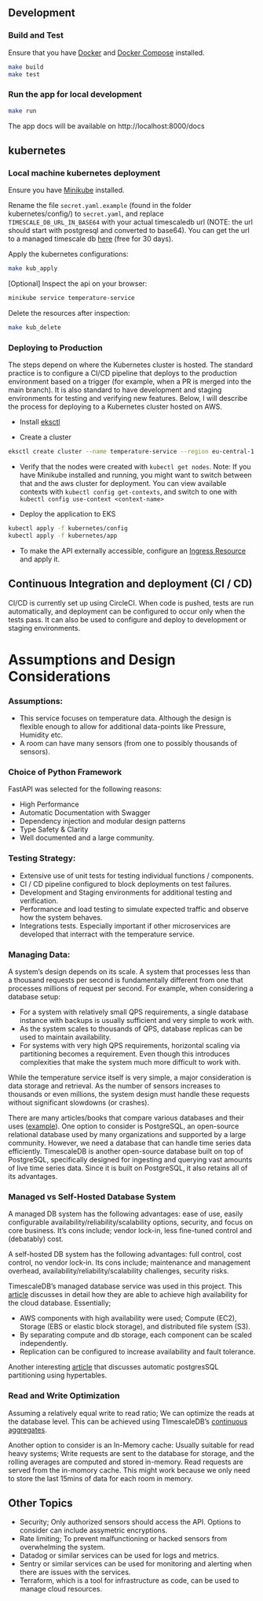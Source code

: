 ## Development

### Build and Test

Ensure that you have [Docker](https://docs.docker.com/get-started/) and [Docker Compose](https://docs.docker.com/compose/) installed.

```sh
make build
make test
```

### Run the app for local development

```sh
make run
```

The app docs will be available on http://localhost:8000/docs

## kubernetes

### Local machine kubernetes deployment

Ensure you have [Minikube](https://minikube.sigs.k8s.io/docs/start/) installed.

Rename the file `secret.yaml.example` (found in the folder kubernetes/config/) to `secret.yaml`, and replace `TIMESCALE_DB_URL_IN_BASE64` with your actual timescaledb url (NOTE: the url should start with postgresql and converted to base64). You can get the url to a managed timescale db [here](https://console.cloud.timescale.com/signup) (free for 30 days).

Apply the kubernetes configurations:

```sh
make kub_apply
```

[Optional] Inspect the api on your browser:

```sh
minikube service temperature-service
```

Delete the resources after inspection:

```sh
make kub_delete
```

### Deploying to Production

The steps depend on where the Kubernetes cluster is hosted. The standard practice is to configure a CI/CD pipeline that deploys to the production environment based on a trigger (for example, when a PR is merged into the main branch). It is also standard to have development and staging environments for testing and verifying new features. Below, I will describe the process for deploying to a Kubernetes cluster hosted on AWS.

- Install [eksctl](https://eksctl.io/installation/)

- Create a cluster

```sh
eksctl create cluster --name temperature-service --region eu-central-1 --nodes 2
```

- Verify that the nodes were created with `kubectl get nodes`. Note: If you have Minikube installed and running, you might want to switch between that and the aws cluster for deployment. You can view available contexts with `kubectl config get-contexts`, and switch to one with `kubectl config use-context <context-name>`

- Deploy the application to EKS

```sh
kubectl apply -f kubernetes/config
kubectl apply -f kubernetes/app
```

- To make the API externally accessible, configure an [Ingress Resource](https://kubernetes.io/docs/concepts/services-networking/ingress/) and apply it.

## Continuous Integration and deployment (CI / CD)

CI/CD is currently set up using CircleCI. When code is pushed, tests are run automatically, and deployment can be configured to occur only when the tests pass. It can also be used to configure and deploy to development or staging environments.

# Assumptions and Design Considerations

### Assumptions:

- This service focuses on temperature data. Although the design is flexible enough to allow for additional data-points like Pressure, Humidity etc.
- A room can have many sensors (from one to possibly thousands of sensors).

### Choice of Python Framework

FastAPI was selected for the following reasons:

- High Performance
- Automatic Documentation with Swagger
- Dependency injection and modular design patterns
- Type Safety & Clarity
- Well documented and a large community.

### Testing Strategy:

- Extensive use of unit tests for testing individual functions / components.
- CI / CD pipeline configured to block deployments on test failures.
- Development and Staging environments for additional testing and verification.
- Performance and load testing to simulate expected traffic and observe how the system behaves.
- Integrations tests. Especially important if other microservices are developed that interract with the temperature service.

### Managing Data:

A system’s design depends on its scale. A system that processes less than a thousand requests per second is fundamentally different from one that processes millions of request per second.
For example, when considering a database setup:

- For a system with relatively small QPS requirements, a single database instance with backups is usually sufficient and very simple to work with.
- As the system scales to thousands of QPS, database replicas can be used to maintain availability.
- For systems with very high QPS requirements, horizontal scaling via partitioning becomes a requirement. Even though this introduces complexities that make the system much more difficult to work with.

While the temperature service itself is very simple, a major consideration is data storage and retrieval. As the number of sensors increases to thousands or even millions, the system design must handle these requests without significant slowdowns (or crashes).

There are many articles/books that compare various databases and their uses ([example](https://www.altexsoft.com/blog/comparing-database-management-systems-mysql-postgresql-mssql-server-mongodb-elasticsearch-and-others/)). One option to consider is PostgreSQL, an open-source relational database used by many organizations and supported by a large community. However, we need a database that can handle time series data efficiently. TimescaleDB is another open-source database built on top of PostgreSQL, specifically designed for ingesting and querying vast amounts of live time series data. Since it is built on PostgreSQL, it also retains all of its advantages.

### Managed vs Self-Hosted Database System

A managed DB system has the following advantages: ease of use, easily configurable availability/reliability/scalability options, security, and focus on core business.
It’s cons include; vendor lock-in, less fine-tuned control and (debatably) cost.

A self-hosted DB system has the following advantages: full control, cost control, no vendor lock-in.
Its cons include; maintenance and management overhead, availability/reliability/scalability challenges, security risks.

TimescaleDB’s managed database service was used in this project.
This [article](https://www.timescale.com/blog/how-high-availability-works-in-our-cloud-database) discusses in detail how they are able to achieve high availability for the cloud database. Essentially;

- AWS components with high availability were used; Compute (EC2), Storage (EBS or elastic block storage), and distributed file system (S3).
- By separating compute and db storage, each component can be scaled independently.
- Replication can be configured to increase availability and fault tolerance.

Another interesting [article](https://www.timescale.com/learn/is-postgres-partitioning-really-that-hard-introducing-hypertables) that discusses automatic postgresSQL partitioning using hypertables.

### Read and Write Optimization

Assuming a relatively equal write to read ratio; We can optimize the reads at the database level. This can be achieved using TImescaleDB’s [continuous aggregates](https://docs.timescale.com/use-timescale/latest/continuous-aggregates/about-continuous-aggregates/).

Another option to consider is an In-Memory cache: Usually suitable for read heavy systems; Write requests are sent to the database for storage, and the rolling averages are computed and stored in-memory. Read requests are served from the in-momory cache. This might work because we only need to store the last 15mins of data for each room in memory.

## Other Topics

- Security; Only authorized sensors should access the API. Options to consider can include assymetric encryptions.
- Rate limiting; To prevent malfunctioning or hacked sensors from overwhelming the system.
- Datadog or similar services can be used for logs and metrics.
- Sentry or similar services can be used for monitoring and alerting when there are issues with the services.
- Terraform, which is a tool for infrastructure as code, can be used to manage cloud resources.

